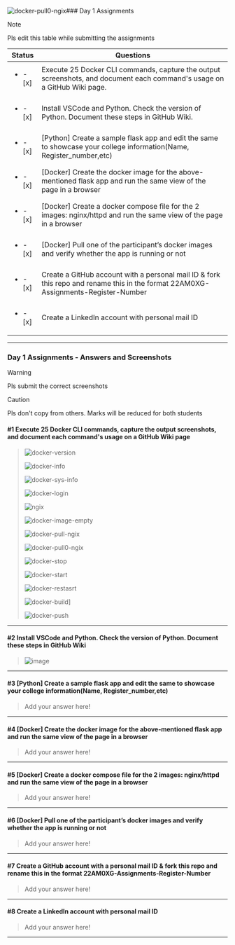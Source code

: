 ![docker-pull0-ngix](https://github.com/user-attachments/assets/b94d34e7-cde9-4f62-a490-cdca441995f5)### Day 1 Assignments

> [!NOTE]
> Pls edit this table while submitting the assignments

| Status         | Questions     | 
|----------------|---------------|
| <ul><li>- [x] </li></ul> | Execute 25 Docker CLI commands, capture the output screenshots, and document each command's usage on a GitHub Wiki page. |
| <ul><li>- [x] </li></ul> | Install VSCode and Python. Check the version of Python. Document these steps in GitHub Wiki. |
| <ul><li>- [x] </li></ul> | [Python] Create a sample flask app and edit the same to showcase your college information(Name, Register_number,etc) |
| <ul><li>- [x] </li></ul> | [Docker] Create the docker image for the above-mentioned flask app and run the same view of the page in a browser |
| <ul><li>- [x] </li></ul> | [Docker] Create a docker compose file for the 2 images: nginx/httpd and run the same view of the page in a browser |
| <ul><li>- [x] </li></ul> | [Docker] Pull one of the participant’s docker images and verify whether the app is running or not  |
| <ul><li>- [x] </li></ul> | Create a GitHub account with a personal mail ID & fork this repo and rename this in the format 22AM0XG-Assignments-Register-Number  |
| <ul><li>- [x] </li></ul> | Create a LinkedIn account with personal mail ID  |

***

### Day 1 Assignments - Answers and Screenshots

> [!WARNING]
> Pls submit the correct screenshots

> [!CAUTION]
> Pls don't copy from others. Marks will be reduced for both students

#### #1 Execute 25 Docker CLI commands, capture the output screenshots, and document each command's usage on a GitHub Wiki page
>
> ![docker-version](https://github.com/user-attachments/assets/d344ce2e-b7d7-4900-a7d7-4c28fad4d1b1)
> 
> ![docker-info](https://github.com/user-attachments/assets/66d99c60-41b7-4ae3-b2ce-1ab6c75605ad)
> 
> ![docker-sys-info](https://github.com/user-attachments/assets/3cda4a6c-006e-4754-9734-76432f737e7f)
> 
> ![docker-login](https://github.com/user-attachments/assets/b4b6240c-4543-4a06-8450-4b64c6216dd4)
> 
> ![ngix](https://github.com/user-attachments/assets/0267e090-85f4-4f74-8fc5-30b3d55bf442)
> 
> ![docker-image-empty](https://github.com/user-attachments/assets/95a0ecc6-e833-4fd8-b4f5-08e8569ee6ec)
> 
> ![docker-pull-ngix](https://github.com/user-attachments/assets/bb031056-9c78-4259-b00c-3cb563d994c7)
> 
> ![docker-pull0-ngix](https://github.com/user-attachments/assets/9d5f9693-a566-4f2e-aa41-42a934d68abc)
> 
> ![docker-stop](https://github.com/user-attachments/assets/c2a215f0-cb59-4315-9745-d31503b5069a)
> 
> ![docker-start](https://github.com/user-attachments/assets/45072145-79cf-4ad1-a003-ac24bfec03ce)
> 
> ![docker-restasrt](https://github.com/user-attachments/assets/3cc4bbf8-e544-4e83-8268-700827a70d91)
>
> ![docker-build](https://github.com/user-attachments/assets/c785e085-6528-4c9b-861d-bb0b7b7a4206)]
> 
> ![docker-push](https://github.com/user-attachments/assets/9810ef0b-1f7a-4f3c-bad1-57e0f5ba97fe)
> 











***

#### #2 Install VSCode and Python. Check the version of Python. Document these steps in GitHub Wiki
> ![image](https://github.com/user-attachments/assets/5e08076a-8d75-4060-a4de-c517df61be14)


***

#### #3 [Python] Create a sample flask app and edit the same to showcase your college information(Name, Register_number,etc)
> Add your answer here!

***

#### #4 [Docker] Create the docker image for the above-mentioned flask app and run the same view of the page in a browser
> Add your answer here!

***

#### #5 [Docker] Create a docker compose file for the 2 images: nginx/httpd and run the same view of the page in a browser
> Add your answer here!

***

#### #6 [Docker] Pull one of the participant’s docker images and verify whether the app is running or not
> Add your answer here!

***

#### #7 Create a GitHub account with a personal mail ID & fork this repo and rename this in the format 22AM0XG-Assignments-Register-Number
> Add your answer here!

***

#### #8 Create a LinkedIn account with personal mail ID
> Add your answer here!

***
